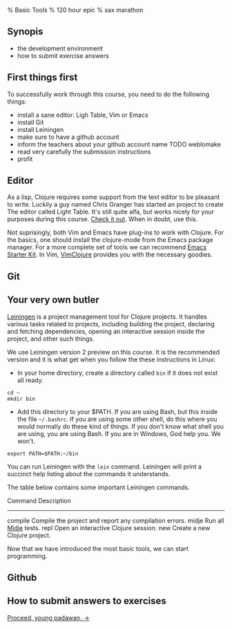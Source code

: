% Basic Tools
% 120 hour epic
% sax marathon

## Synopis

- the development environment
- how to submit exercise answers

## First things first

To successfully work through this course, you need to do the following things:

- install a sane editor: Ligh Table, Vim or Emacs
- install Git
- install Leiningen
- make sure to have a github account
- inform the teachers about your github account name TODO weblomake
- read very carefully the submission instructions
- profit

## Editor

As a lisp, Clojure requires some support from the text editor to be
pleasant to write. Luckily a guy named Chris Granger has started an
project to create The editor called Light Table. It's still quite
alfa, but works nicely for your purposes during this course.
[Check it out][LightTable]. When in doubt, use this.

Not suprisingly, both Vim and Emacs have plug-ins to work with
Clojure. For the basics, one should install the clojure-mode from the
Emacs package manager. For a more complete set of tools we can
recommend [Emacs Starter Kit][EST]. In Vim, [VimClojure] provides you
with the necessary goodies.

## Git

## Your very own butler

[Leiningen] is a project management tool for Clojure projects. It
handles various tasks related to projects, including building the
project, declaring and fetching dependencies, opening an interactive
session inside the project, and other such things.

We use Leiningen version 2 preview on this course. It is the
recommended version and it is what get when you follow the these
instructions in Linux:

- In your home directory, create a directory called `bin` if it does
  not exist all ready.
  
~~~ {.sh}
cd ~
mkdir bin
~~~

- Add this directory to your $PATH. If you are using Bash, but this
  inside the file `~/.bashrc`. If you are using some other shell, do
  this where you would normally do these kind of things. If you don't
  know what shell you are using, you are using Bash. If you are in
  Windows, God help you. We won't.

~~~ {.sh}
export PATH=$PATH:~/bin
~~~

You can run Leiningen with the `lein` command. Leiningen will print a succinct
help listing about the commands it understands.

The table below contains some important Leiningen commands.

Command         Description
-------         -----------
compile         Compile the project and report any compilation errors.
midje           Run all [Midje] tests.
repl            Open an interactive Clojure session.
new             Create a new Clojure project.

Now that we have introduced the most basic tools, we can start programming.

## Github

## How to submit answers to exercises

[Proceed, young padawan. →][next]

[LightTable]: http://app.kodowa.com/playground
[EST]: https://github.com/technomancy/emacs-starter-kit
[VimClojure]: https://github.com/vim-scripts/VimClojure
[Git]: http://git-scm.com
[Leiningen]: https://github.com/technomancy/leiningen
[Midje]: https://github.com/marick/Midje
[Ubuntu]: http://ubuntu.com
[Vim]: http://vim.org
[next]: training-day.html
[vm]: http://cs.helsinki.fi/ilmari.vacklin/ClojureBox.zip
[VirtualBox]: http://virtualbox.org
